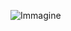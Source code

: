 ![Immagine](https://user-images.githubusercontent.com/60677625/122527459-9c4e3e80-d01b-11eb-8632-a6e028cf789f.jpg)

